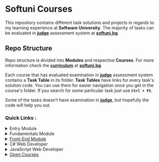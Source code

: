 # Softuni Courses

This repository contains different task solutions and projects in regards to my learning experience at **Software University**. The majority of tasks can be evaluated in **[judge](https://judge.softuni.bg/)** assessment system at **[softuni.bg](https://softuni.bg/)**.

## Repo Structure

Repo structure is divided into **Modules** and respective **Courses**. For more information check the **[curriculum](https://softuni.bg/trainings/courses)** at **[softuni.bg](https://softuni.bg/)**.

Each course that has evaluated examination in **[judge](https://judge.softuni.bg/)** assessment system contains a **Task Table** in its folder. **Task Tables** have links for every task's solution code. You can use them for easier navigation once you get in the course's folder. If you search for some particular task just use **`Ctrl + F5`**. 

Some of the tasks doesn't have examination in **[judge](https://judge.softuni.bg/)**, but hopefully the code will help you out.

### Quick Links :
<details>
  <summary>Entry Module</summary>
  <ul>
    <li>
      <a href="https://github.com/radrex/SoftuniCourses/tree/master/Programming%20Basics">Programming Basics</a>
      <ul>
        <li><a href="https://github.com/radrex/SoftuniCourses/tree/master/Programming%20Basics/C%23">With C#</a></li>
      </ul>
    </li>
  </ul>

---

</details>

<details>
  <summary>Fundamentals Module</summary>
  <ul>
    <li>
      <a href="https://github.com/radrex/SoftuniCourses/tree/master/Programming%20Fundamentals">Programming Fundamentals</a>
      <ul>
        <li><a href="https://github.com/radrex/SoftuniCourses/tree/master/Programming%20Fundamentals/C%23">With C#</a></li>
        <li><a href="https://github.com/radrex/SoftuniCourses/tree/master/Programming%20Fundamentals/JS">With JS</a></li>
      </ul>
    </li>
  </ul>

---

</details>

<details>
  <summary><a href="https://github.com/radrex/SoftuniCourses/tree/master/Front-End">Front-End Module</a></summary>
  <ul>
    <li>
      <a href="https://github.com/radrex/SoftuniCourses/tree/master/Front-End/01.HTML%20%26%20CSS">HTML & CSS</a>
    </li>
    <li>
      <a href="https://github.com/radrex/SoftuniCourses/tree/master/Front-End/02.CSS%20Advanced">CSS Advanced</a>
    </li>
  </ul>

---

</details>

<details>
  <summary>C# Web Developer</summary>
  <ul>
    <li>
      <a href="https://github.com/radrex/SoftuniCourses/tree/master/C%23%20Web%20Developer/C%23%20Advanced">C# Advanced Module</a>
      <ul>
        <li><a href="https://github.com/radrex/SoftuniCourses/tree/master/C%23%20Web%20Developer/C%23%20Advanced/C%23%20Advanced">C# Advanced</a></li>
        <li><a href="https://github.com/radrex/SoftuniCourses/tree/master/C%23%20Web%20Developer/C%23%20Advanced/C%23%20OOP">C# OOP</a></li>
      </ul>
    </li>
    <li>
      <a href="https://github.com/radrex/SoftuniCourses/tree/master/C%23%20Web%20Developer/C%23%20DB">C# DB Module</a>
      <ul>
        <li><a href="https://github.com/radrex/SoftuniCourses/tree/master/C%23%20Web%20Developer/C%23%20DB/01.Databases%20Basics%20-%20MS%20SQL%20Server">Databases Basics - MS SQL Server</a></li>
        <li><a href="https://github.com/radrex/SoftuniCourses/tree/master/C%23%20Web%20Developer/C%23%20DB/02.Entity%20Framework%20Core">Entity Framework Core</a></li>
      </ul>
    </li>
    <li>
      <a href="https://github.com/radrex/SoftuniCourses/tree/master/C%23%20Web%20Developer/C%23%20Web">C# Web Module</a>
      <ul>
        <li><a href="https://github.com/radrex/SoftuniCourses/tree/master/C%23%20Web%20Developer/C%23%20Web/C%23%20Web%20Basics">C# Web Basics</a></li>
        <li><a href="https://github.com/radrex/SoftuniCourses/tree/master/C%23%20Web%20Developer/C%23%20Web/ASP.NET%20Core">ASP.NET Core</a></li>
      </ul>
    </li>
  </ul>

---

</details>

<details>
  <summary>JavaScript Web Developer</summary>
  <ul>
    <li>
      <a href="https://github.com/radrex/SoftuniCourses/tree/master/JS%20Web%20Developer/JS%20Advanced">JS Advanced Module</a>
      <ul>
        <li><a href="https://github.com/radrex/SoftuniCourses/tree/master/JS%20Web%20Developer/JS%20Advanced/JS%20Advanced">JS Advanced</a></li>
        <li>JS Applications</li>
      </ul>
    </li>
  </ul>

---

</details>

<details>
  <summary><a href="https://github.com/radrex/SoftuniCourses/tree/master/Open%20Courses">Open Courses</a></summary>
  <ul>
    <li>
      <a href="https://github.com/radrex/SoftuniCourses/tree/master/Open%20Courses/C%20Essentials">C Essentials</a>
    </li>
    <li>
      <a href="https://github.com/radrex/SoftuniCourses/tree/master/Open%20Courses/C%2B%2B%20Fundamentals">C++ Fundamentals</a>
    </li>
  </ul>

---

</details>